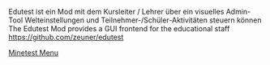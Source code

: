 Edutest ist ein Mod mit dem Kursleiter / Lehrer über ein visuelles Admin-Tool Welteinstellungen und Teilnehmer-/Schüler-Aktivitäten steuern können  
The Edutest Mod provides a GUI frontend for the educational staff  
https://github.com/zeuner/edutest

[Minetest Menu](https://github.com/minetest4edu/edutest_minetest-education/blob/master/minetestEDUMenu.png)
